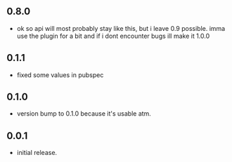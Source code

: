 ## 0.8.0

* ok so api will most probably stay like this, but i leave 0.9 possible. imma use the plugin for a bit and if i dont encounter bugs ill make it 1.0.0

## 0.1.1

* fixed some values in pubspec

## 0.1.0 

* version bump to 0.1.0 because it's usable atm.

## 0.0.1

* initial release.
